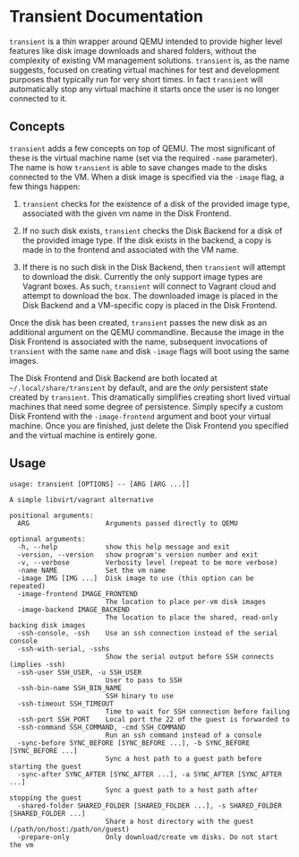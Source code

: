 # Transient Documentation

`transient` is a thin wrapper around QEMU intended to provide higher level
features like disk image downloads and shared folders, without the complexity
of existing VM management solutions. `transient` is, as the name suggests,
focused on creating virtual machines for test and development purposes that
typically run for very short times. In fact `transient` will automatically
stop any virtual machine it starts once the user is no longer connected to it.

## Concepts

`transient` adds a few concepts on top of QEMU. The most significant of these
is the virtual machine name (set via the required `-name` parameter). The name
is how `transient` is able to save changes made to the disks connected to the
VM. When a disk image is specified via the `-image` flag, a few things happen:

1. `transient` checks for the existence of a disk of the provided image type,
associated with the given vm name in the Disk Frontend.

2. If no such disk exists, `transient` checks the Disk Backend for a disk of
the provided image type. If the disk exists in the backend, a copy is made in
to the frontend and associated with the VM name.

3. If there is no such disk in the Disk Backend, then `transient` will attempt
to download the disk. Currently the only support image types are Vagrant boxes.
As such, `transient` will connect to Vagrant cloud and attempt to download the
box. The downloaded image is placed in the Disk Backend and a VM-specific copy
is placed in the Disk Frontend.

Once the disk has been created, `transient` passes the new disk as an additional
argument on the QEMU commandline. Because the image in the Disk Frontend is
associated with the name, subsequent invocations of `transient` with the same `name`
and disk `-image` flags will boot using the same images.

The Disk Frontend and Disk Backend are both located at `~/.local/share/transient`
by default, and are the _only_ persistent state created by `transient`. This
dramatically simplifies creating short lived virtual machines that need some
degree of persistence. Simply specify a custom Disk Frontend with the
`-image-frontend` argument and boot your virtual machine. Once you are finished,
just delete the Disk Frontend you specified and the virtual machine is entirely
gone.

## Usage

```
usage: transient [OPTIONS] -- [ARG [ARG ...]]

A simple libvirt/vagrant alternative

positional arguments:
  ARG                   Arguments passed directly to QEMU

optional arguments:
  -h, --help            show this help message and exit
  -version, --version   show program's version number and exit
  -v, --verbose         Verbosity level (repeat to be more verbose)
  -name NAME            Set the vm name
  -image IMG [IMG ...]  Disk image to use (this option can be repeated)
  -image-frontend IMAGE_FRONTEND
                        The location to place per-vm disk images
  -image-backend IMAGE_BACKEND
                        The location to place the shared, read-only backing disk images
  -ssh-console, -ssh    Use an ssh connection instead of the serial console
  -ssh-with-serial, -sshs
                        Show the serial output before SSH connects (implies -ssh)
  -ssh-user SSH_USER, -u SSH_USER
                        User to pass to SSH
  -ssh-bin-name SSH_BIN_NAME
                        SSH binary to use
  -ssh-timeout SSH_TIMEOUT
                        Time to wait for SSH connection before failing
  -ssh-port SSH_PORT    Local port the 22 of the guest is forwarded to
  -ssh-command SSH_COMMAND, -cmd SSH_COMMAND
                        Run an ssh command instead of a console
  -sync-before SYNC_BEFORE [SYNC_BEFORE ...], -b SYNC_BEFORE [SYNC_BEFORE ...]
                        Sync a host path to a guest path before starting the guest
  -sync-after SYNC_AFTER [SYNC_AFTER ...], -a SYNC_AFTER [SYNC_AFTER ...]
                        Sync a guest path to a host path after stopping the guest
  -shared-folder SHARED_FOLDER [SHARED_FOLDER ...], -s SHARED_FOLDER [SHARED_FOLDER ...]
                        Share a host directory with the guest (/path/on/host:/path/on/guest)
  -prepare-only         Only download/create vm disks. Do not start the vm
```
